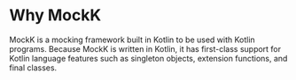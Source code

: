 # Why MockK

MockK is a mocking framework built in Kotlin to be used with Kotlin programs. Because MockK is written in Kotlin, it has first-class support for Kotlin language features such as singleton objects, extension functions, and final classes.
